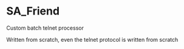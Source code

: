SA_Friend
=========

Custom batch telnet processor

Written from scratch, even the telnet protocol is written from scratch
